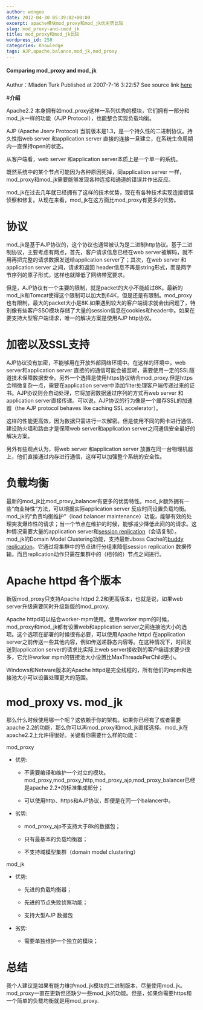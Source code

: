 ```yaml
---
author: wongoo
date: 2012-04-30 05:39:02+00:00
excerpt: apache模块mod_proxy和mod_jk优劣势比较
slug: mod_proxy-and-cmod_jk
title: mod_proxy和mod_jk比较
wordpress_id: 258
categories: Knowledge
tags: AJP,apache,balance,mod_jk,mod_proxy
---
```


#### Comparing mod_proxy and mod_jk


Authur：Mladen Turk
Published at 2007-7-16 3:22:57
See source link [here](https://community.jboss.org/people/mladen.turk/blog/2007/07/16/comparing-modproxy-and-modjk)


#**介绍**


Apache2.2 本身拥有如mod_proxy这样一系列优秀的模块，它们拥有一部分和mod_jk一样的功能（AJP Protocol），也能整合实现负载均衡。

AJP (Apache Jserv Protocol) 当前版本是1.3，是一个持久性的二进制协议。持久性指web server 和application server 直接的连接一旦建立，在系统生命周期内一直保持open的状态。

从客户端看，web server 和application server本质上是一个单一的系统。

既然系统中的某个节点可能因为各种原因死掉，同application server 一样，mod_proxy和mod_jk需要能够发现各种连接和通道的错误并作出反应。

mod_jk在过去几年就已经拥有了这样的技术优势，现在有各种技术实现连接错误侦察和修复。从现在来看，mod_jk在这方面比mod_proxy有更多的优势。


# 协议


mod_jk是基于AJP协议的，这个协议也通常被认为是二进制http协议。基于二进制协议，主要考虑有两点，首先，客户请求信息已经在web server被解码，就不用再把完整的请求数据发送给application server了；其次，在web server 和 application server 之间，请求和返回 header信息不再是string形式，而是两字节序列的原子形式，这样也就降低了网络带宽要求。

但是，AJP协议有一个主要的限制，就是packet的大小不能超过8K。最新的mod_jk和Tomcat使得这个限制可以加大到64K，但是还是有限制。mod_proxy也有限制，最大的packet大小是8K.如果遇到较大的客户端请求就会出问题了，特别像有些客户SSO模块存储了大量的session信息在cookies和header中。如果在要支持大型客户端请求，唯一的解决方案是使用AJP http协议。


# 加密以及SSL支持


AJP协议没有加密，不能够用在开放外部网络环境中。在这样的环境中，web server和application server 直接的的通信可能会被监听，需要使用一定的SSL隧道技术保障数据安全。另外一个选择是使用https协议结合mod_proxy.但是https会稍微复杂一点，需要在application server中添加filter处理客户端传递过来的证书。AJP协议则会自动处理，它将加密数据通过序列的方式再web server 和application
server直接传递。可以说，AJP协议的行为像是一个缓存SSL的加速器（the AJP protocol behaves like caching SSL accelerator）。

这样的性能更高效，因为数据只需进行一次解密。但是使用不同的网卡进行通信、建设防火墙和路由才是保障web server和application server之间通信安全最好的解决方案。

另外有些观点认为，将web server 和application server 放置在同一台物理机器上，他们直接通过内存进行通信，这样可以加强整个系统的安全性。


# 负载均衡


最新的mod_jk比mod_proxy_balancer有更多的优势特性。mod_jk额外拥有一些“商业特性”方法，可以根据实际application server 反应时间设置负载均衡。
mod_jk的“负责均衡维护”（load balancer maintenance）功能，能够有效的处理突发爆炸性的请求；当一个节点在维护的时候，能够减少降低此间的的请求。这种情况需要大量的application server和[session replication](http://tomcat.apache.org/tomcat-6.0-doc/cluster-howto.html)（会话复制）。
mod_jk的Domain Model Clustering功能，支持最新Jboss Cache的[buddy replication](https://community.jboss.org/wiki/JBossCacheBuddyReplicationDesign)。它通过将集群中的节点进行分组来降低session replication 数据传输，而且replication动作只需在集群中的（相邻的）节点之间进行。


# Apache httpd 各个版本


新版mod_proxy只支持Apache httpd 2.2和更高版本，也就是说，如果web server升级需要同时升级新版的mod_proxy.

Apache httpd可以结合worker-mpm使用。使用worker mpm的时候，mod_proxy和mod_jk都有设置web和application server之间连接池大小的选项。这个选项在部署的时候很有必要，可以使用Apache httpd 在application server之前传送一些其他内容，例如传送递静态内容等。在这种情况下，时间发送到application server的请求比实际上web server接收到的客户端请求要少很多，它允许worker mpm的链接池大小设置比MaxThreadsPerChild更小。

Windows和Netware版本的Apache httpd是完全线程的，所有他们的mpm和连接池大小可以设置处理更大的范围。


# mod_proxy vs. mod_jk


那么什么时候使用哪一个呢？这依赖于你的架构。如果你已经有了或者需要apache 2.2的功能，那么你可以再mod_proxy和mod_jk直接选择。mod_jk在apache2.2上允许得很好。关键看你需要什么样的功能：

mod_proxy



	
  * 优势:


	
    * 不需要编译和维护一个对立的模块。mod_proxy,mod_proxy_http,mod_proxy_ajp,mod_proxy_balancer已经是apache 2.2+的标准集成部分；

	
    * 可以使用http、https和AJP协议，即便是在同一个balancer中。


	
  * 劣势:


	
    * mod_proxy_ajp不支持大于8k的数据包；

	
    * 只有最基本的负载均衡器；

	
    * 不支持域模型集群（domain model clustering）



mod_jk

	
  * 优势:


	
    * 先进的负载均衡器；

	
    * 先进的节点失败侦察功能；

	
    * 支持大型AJP 数据包


	
  * 劣势:


	
    * 需要单独维护一个独立的模块；





# 总结


我个人建议是如果有能力维护mod_jk模块的二进制版本，尽量使用mod_jk。mod_proxy一直在更新但还缺少一些mod_jk的功能。但是，如果你需要https和一个简单的负载均衡就是用mod_proxy.
